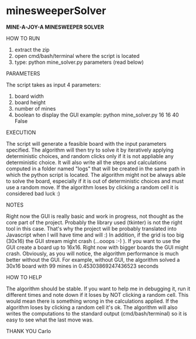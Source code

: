 # minesweeperSolver

**MINE-A-JOY-A MINESWEEPER SOLVER**


HOW TO RUN

1) extract the zip
2) open cmd/bash/terminal where the script is located
3) type: python mine_solver.py parameters (read below)

PARAMETERS

The script takes as input 4 parameters:
1) board width
2) board height
3) number of mines
4) boolean to display the GUI
example: python mine_solver.py 16 16 40 False

EXECUTION

The script will generate a feasible board with the input parameters specified. The algorithm will then try to solve it by iteratively applying deterministic choices, and random clicks only if it is not appliable any deterministic choice.
It will also write all the steps and calculations computed in a folder named "logs" that will be created in the same path in which the python script is located.
The algorithm might not be always able to solve the board, especially if it is out of deterministic choices and must use a random move. If the algorithm loses by clicking a random cell it is considered bad luck :)

NOTES

Right now the GUI is really basic and work in progress, not thought as the core part of the project. Probably the library used (tkinter) is not the right tool in this case. That's why the project will be probably translated into Javascript when I will have time and will :)
In addition, if the grid is too big (30x16) the GUI stream might crash (...ooops :-) ). If you want to use the GUI create a board up to 16x16. Right now with bigger boards the GUI might crash.
Obviously, as you will notice, the algorithm performance is much better without the GUI.
For example, without GUI, the algorithm solved a 30x16 board with 99 mines in 0.45303869247436523 seconds

HOW TO HELP

The algorithm should be stable. If you want to help me in debugging it, run it different times and note down if it loses by NOT clicking a random cell. This would mean there is something wrong in the calculations applied.
If the algorithm loses by clicking a random cell it's ok.
The algorithm will also writes the computations to the standard output (cmd/bash/terminal) so it is easy to see what the last move was.


THANK YOU
Carlo
